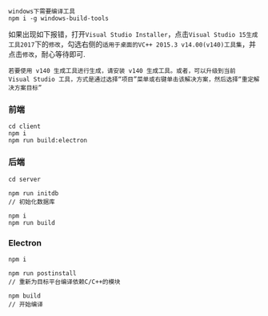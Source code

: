 ```
windows下需要编译工具
npm i -g windows-build-tools
```

如果出现如下报错，打开`Visual Studio Installer`，点击`Visual Studio 15生成工具2017`下的`修改`，勾选右侧的`适用于桌面的VC++ 2015.3 v14.00(v140)工具集`，并点击`修改`，耐心等待即可.

```
若要使用 v140 生成工具进行生成，请安装 v140 生成工具。或者，可以升级到当前 Visual Studio 工具，方式是通过选择“项目”菜单或右键单击该解决方案，然后选择“重定解决方案目标”
```

### 前端
```
cd client
npm i
npm run build:electron
```

### 后端
```
cd server

npm run initdb
// 初始化数据库

npm i
npm run build
```

### Electron
```
npm i

npm run postinstall
// 重新为目标平台编译依赖C/C++的模块

npm build
// 开始编译
```